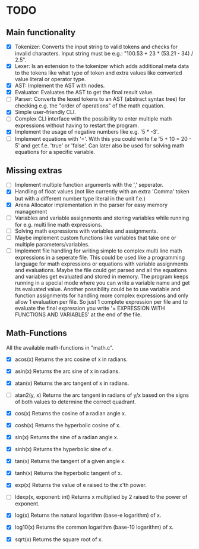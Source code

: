 # TODO

## Main functionality

- [X] Tokenizer: Converts the input string to valid tokens and checks for invalid characters. Input string must be e.g.: "100.53 + 23 * (53.21 - 34) / 2.5".
- [X] Lexer: Is an extension to the tokenizer which adds additional meta data to the tokens like what type of token and extra values like converted value literal or operator type.
- [X] AST: Implement the AST with nodes.
- [X] Evaluator: Evaluates the AST to get the final result value.
- [ ] Parser: Converts the lexed tokens to an AST (abstract syntax tree) for checking e.g. the "order of operations" of the math equation.
- [X] Simple user-friendly CLI.
- [ ] Complex CLI interface with the possibility to enter multiple math expressions without having to restart the program.
- [X] Implement the usage of negative numbers like e.g. '5 * -3'.
- [ ] Implement equations with '='. With this you could write f.e '5 + 10 = 20 - 5' and get f.e. 'true' or 'false'. Can later also be used for solving math equations for a specific variable.

## Missing extras

- [ ] Implement multiple function arguments with the ',' seperator.
- [X] Handling of float values (not like currently with an extra 'Comma' token but with a different number type literal in the unit f.e.)
- [X] Arena Allocator implementation in the parser for easy memory management
- [ ] Variables and variable assignments and storing variables while running for e.g. multi line math expressions.
- [ ] Solving math expressions with variables and assignments.
- [ ] Maybe implement custom functions like variables that take one or multiple parameters/variables.
- [ ] Implement file handling for writing simple to complex multi line math expressions in a seperate file. This could be used like a programming language for math expressions or equations with variable assignments and evaluations. Maybe the file could get parsed and all the equations and variables get evaluated and stored in memory. The program keeps running in a special mode where you can write a variable name and get its evaluated value. Another possibility could be to use variable and function assignments for handling more complex expressions and only allow 1 evaluation per file. So just 1 complete expression per file and to evaluate the final expression you write '= EXPRESSION WITH FUNCTIONS AND VARIABLES' at the end of the file.

## Math-Functions

All the available math-functions in "math.c".

- [X] acos(x)
  Returns the arc cosine of x in radians.

- [X] asin(x)
  Returns the arc sine of x in radians.

- [X] atan(x)
  Returns the arc tangent of x in radians.

- [ ] atan2(y, x)
  Returns the arc tangent in radians of y/x based on the signs of both values to determine the correct quadrant.

- [X] cos(x)
  Returns the cosine of a radian angle x.

- [X] cosh(x)
  Returns the hyperbolic cosine of x.

- [X] sin(x)
  Returns the sine of a radian angle x.

- [X] sinh(x)
  Returns the hyperbolic sine of x.

- [X] tan(x)
  Returns the tangent of a given angle x.

- [X] tanh(x)
  Returns the hyperbolic tangent of x.

- [X] exp(x)
  Returns the value of e raised to the x'th power.

- [ ] ldexp(x, exponent: int)
  Returns x multiplied by 2 raised to the power of exponent.

- [X] log(x)
  Returns the natural logarithm (base-e logarithm) of x.

- [X] log10(x)
  Returns the common logarithm (base-10 logarithm) of x.

- [X] sqrt(x)
  Returns the square root of x.
